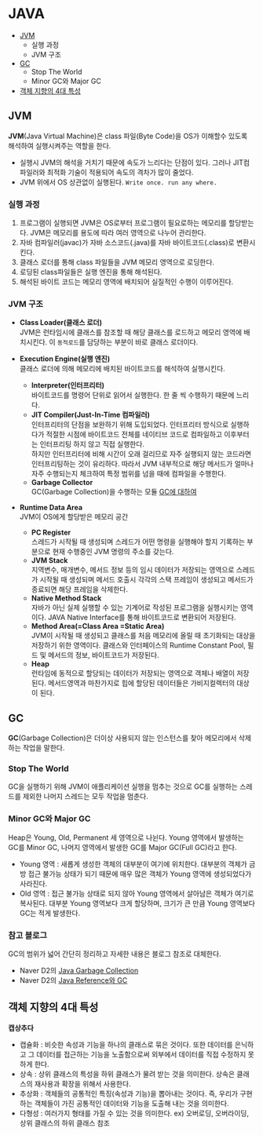 # JAVA
- [JVM](https://github.com/yurak-choi/tech-interview/blob/master/language/Java.md#jvm)
  - 실행 과정
  - JVM 구조
- [GC](https://github.com/yurak-choi/tech-interview/blob/master/language/Java.md#gc)
  - Stop The World
  - Minor GC와 Major GC
- [객체 지향의 4대 특성](https://github.com/yurak-choi/tech-interview/blob/master/language/Java.md#객체-지향의-4대-특성)

## JVM
**JVM**(Java Virtual Machine)은 class 파일(Byte Code)을 OS가 이해할수 있도록 해석하여 실행시켜주는 역할을 한다.
- 실행시 JVM의 해석을 거치기 때문에 속도가 느리다는 단점이 있다. 그러나 JIT컴파일러와 최적화 기술이 적용되어 속도의 격차가 많이 줄었다.
- JVM 위에서 OS 상관없이 실행된다. `Write once. run any where.`

### 실행 과정
1. 프로그램이 실행되면 JVM은 OS로부터 프로그램이 필요로하는 메모리를 할당받는다. JVM은 메모리를 용도에 따라 여러 영역으로 나누어 관리한다.
2. 자바 컴파일러(javac)가 자바 소스코드(.java)를 자바 바이트코드(.class)로 변환시킨다.
3. 클래스 로더를 통해 class 파일들을 JVM 메모리 영역으로 로딩한다.
4. 로딩된 class파일들은 실행 엔진을 통해 해석된다.
5. 해석된 바이트 코드는 메모리 영역에 배치되어 실질적인 수행이 이루어진다.

### JVM 구조
- **Class Loader(클래스 로더)**  
JVM은 런타임시에 클래스를 참조할 때 해당 클래스를 로드하고 메모리 영역에 배치시킨다. 이 `동적로드`를 담당하는 부분이 바로 클래스 로더이다.

- **Execution Engine(실행 엔진)**  
클래스 로더에 의해 메모리에 배치된 바이트코드를 해석하여 실행시킨다.
  - **Interpreter(인터프리터)**  
바이트코드를 명령어 단위로 읽어서 실행한다. 한 줄 씩 수행하기 때문에 느리다.
  - **JIT Compiler(Just-In-Time 컴파일러)**  
인터프리터의 단점을 보완하기 위해 도입되었다. 인터프리터 방식으로 실행하다가 적절한 시점에 바이트코드 전체를 네이티브 코드로 컴파일하고 이후부터는 인터프리팅 하지 않고 직접 실행한다.  
하지만 인터프리터에 비해 시간이 오래 걸리므로 자주 실행되지 않는 코드라면 인터프리팅하는 것이 유리하다. 따라서 JVM 내부적으로 해당 메서드가 얼마나 자주 수행되는지 체크하여 특정 범위를 넘을 때에 컴파일을 수행한다.
  - **Garbage Collector**  
GC(Garbage Collection)을 수행하는 모듈 [GC에 대하여](https://github.com/yurak-choi/tech-interview/blob/master/language/Java.md#gc)

- **Runtime Data Area**  
JVM이 OS에게 할당받은 메모리 공간
  - **PC Register**  
스레드가 시작될 때 생성되며 스레드가 어떤 명령을 실행해야 할지 기록하는 부분으로 현재 수행중인 JVM 명령의 주소를 갖는다.
  - **JVM Stack**  
지역변수, 매개변수, 메서드 정보 등의 임시 데이터가 저장되는 영역으로 스레드가 시작될 때 생성되며 메서드 호출시 각각의 스택 프레임이 생성되고 메서드가 종료되면 해당 프레임을 삭제한다.
  - **Native Method Stack**  
자바가 아닌 실제 실행할 수 있는 기계어로 작성된 프로그램을 실행시키는 영역이다. JAVA Native Interface를 통해 바이트코드로 변환되어 저장된다.
  - **Method Area(=Class Area =Static Area)**  
JVM이 시작될 때 생성되고 클래스를 처음 메모리에 올릴 때 초기화되는 대상을 저장하기 위한 영역이다. 클래스와 인터페이스의 Runtime Constant Pool, 필드 및 메서드의 정보, 바이트코드가 저장된다.
  - **Heap**  
런타임에 동적으로 할당되는 데이터가 저장되는 영역으로 객체나 배열이 저장된다. 메서드영역과 마찬가지로 힙에 할당된 데이터들은 가비지컬렉터의 대상이 된다.
  
  
## GC
**GC**(Garbage Collection)은 더이상 사용되지 않는 인스턴스를 찾아 메모리에서 삭제하는 작업을 말한다.

### Stop The World
GC을 실행하기 위해 JVM이 애플리케이션 실행을 멈추는 것으로 GC를 실행하는 스레드를 제외한 나머지 스레드는 모두 작업을 멈춘다.

### Minor GC와 Major GC
Heap은 Young, Old, Permanent 세 영역으로 나뉜다. Young 영역에서 발생하는 GC를 Minor GC, 나머지 영역에서 발생한 GC를 Major GC(Full GC)라고 한다.
- Young 영역 : 새롭게 생성한 객체의 대부분이 여기에 위치한다. 대부분의 객체가 금방 접근 불가능 상태가 되기 때문에 매우 많은 객체가 Young 영역에 생성되었다가 사라진다.
- Old 영역 : 접근 불가능 상태로 되지 않아 Young 영역에서 살아남은 객체가 여기로 복사된다. 대부분 Young 영역보다 크게 할당하며, 크기가 큰 만큼 Young 영역보다 GC는 적게 발생한다.

### 참고 블로그
GC의 범위가 넓어 간단히 정리하고 자세한 내용은 블로그 참조로 대체한다.
- Naver D2의 [Java Garbage Collection](https://d2.naver.com/helloworld/1329)
- Naver D2의 [Java Reference와 GC](https://d2.naver.com/helloworld/329631)
  
  
## 객체 지향의 4대 특성
**캡상추다**
- 캡슐화 : 비슷한 속성과 기능을 하나의 클래스로 묶은 것이다. 또한 데이터를 은닉하고 그 데이터를 접근하는 기능을 노출함으로써 외부에서 데이터를 직접 수정하지 못하게 한다.
- 상속 : 상위 클래스의 특성을 하위 클래스가 물려 받는 것을 의미한다. 상속은 클래스의 재사용과 확장을 위해서 사용한다.
- 추상화 : 객체들의 공통적인 특징(속성과 기능)을 뽑아내는 것이다. 즉, 우리가 구현하는 객체들이 가진 공통적인 데이터와 기능을 도출해 내는 것을 의미한다.
- 다형성 : 여러가지 형태를 가질 수 있는 것을 의미한다. ex) 오버로딩, 오버라이딩, 상위 클래스의 하위 클래스 참조
